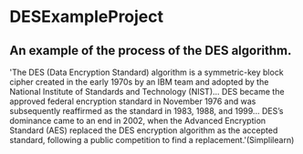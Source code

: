 # DESExampleProject
## An example of the process of the DES algorithm.

'The DES (Data Encryption Standard) algorithm is a symmetric-key block cipher created in the early 1970s by an IBM team and adopted by the National Institute of Standards and Technology (NIST)... DES became the approved federal encryption standard in November 1976 and was subsequently reaffirmed as the standard in 1983, 1988, and 1999... DES’s dominance came to an end in 2002, when the Advanced Encryption Standard (AES) replaced the DES encryption algorithm as the accepted standard, following a public competition to find a replacement.'(Simplilearn)
